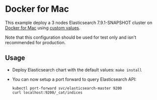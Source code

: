 # Docker for Mac

This example deploy a 3 nodes Elasticsearch 7.9.1-SNAPSHOT cluster on [Docker for Mac][]
using [custom values][].

Note that this configuration should be used for test only and isn't recommended
for production.


## Usage

* Deploy Elasticsearch chart with the default values: `make install`

* You can now setup a port forward to query Elasticsearch API:

  ```
  kubectl port-forward svc/elasticsearch-master 9200
  curl localhost:9200/_cat/indices
  ```


[custom values]: https://github.com/elastic/helm-charts/tree/7.9/elasticsearch/examples/docker-for-mac/values.yaml
[docker for mac]: https://docs.docker.com/docker-for-mac/kubernetes/

